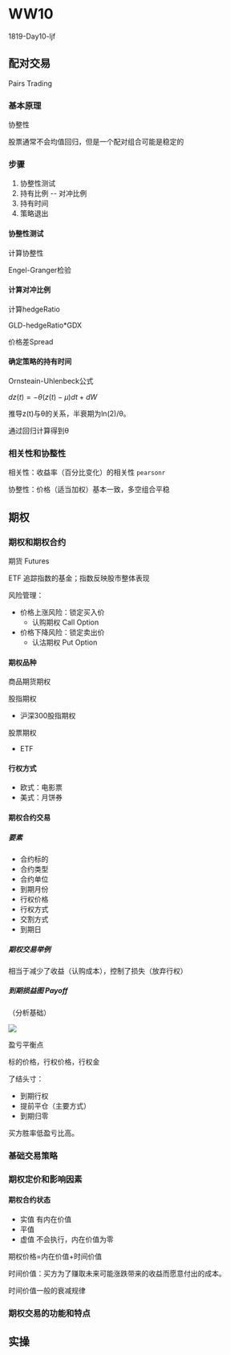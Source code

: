 # WW10

1819-Day10-ljf

## 配对交易

Pairs Trading

### 基本原理

协整性

股票通常不会均值回归，但是一个配对组合可能是稳定的

### 步骤

1. 协整性测试
2. 持有比例 -- 对冲比例
3. 持有时间
4. 策略退出

#### 协整性测试

计算协整性

Engel-Granger检验

#### 计算对冲比例

计算hedgeRatio

GLD-hedgeRatio*GDX

价格差Spread

#### 确定策略的持有时间

Ornsteain-Uhlenbeck公式

$dz(t)=-\theta(z(t)-\mu)dt + dW$

推导z(t)与θ的关系，半衰期为ln(2)/θ。

通过回归计算得到θ

### 相关性和协整性

相关性：收益率（百分比变化）的相关性 `pearsonr`

协整性：价格（适当加权）基本一致，多空组合平稳

## 期权

### 期权和期权合约

期货 Futures

ETF 追踪指数的基金；指数反映股市整体表现

风险管理：

* 价格上涨风险：锁定买入价
  * 认购期权 Call Option
* 价格下降风险：锁定卖出价
  * 认沽期权 Put Option

#### 期权品种

商品期货期权

股指期权

* 沪深300股指期权

股票期权

* ETF

#### 行权方式

* 欧式：电影票
* 美式：月饼券

#### 期权合约交易

##### 要素

* 合约标的
* 合约类型
* 合约单位
* 到期月份
* 行权价格
* 行权方式
* 交割方式
* 到期日

##### 期权交易举例

相当于减少了收益（认购成本），控制了损失（放弃行权）

##### 到期损益图 Payoff

（分析基础）

![](https://qn-st0.yuketang.cn/Fm3dU4-eH_zZ0B5mX8JczuJl0tgF)

盈亏平衡点

标的价格，行权价格，行权金

了结头寸：

* 到期行权
* 提前平仓（主要方式）
* 到期归零

买方胜率低盈亏比高。

### 基础交易策略

### 期权定价和影响因素

#### 期权合约状态

* 实值 有内在价值
* 平值
* 虚值 不会执行，内在价值为零

期权价格=内在价值+时间价值

时间价值：买方为了赚取未来可能涨跌带来的收益而愿意付出的成本。

时间价值一般的衰减规律

### 期权交易的功能和特点

## 实操